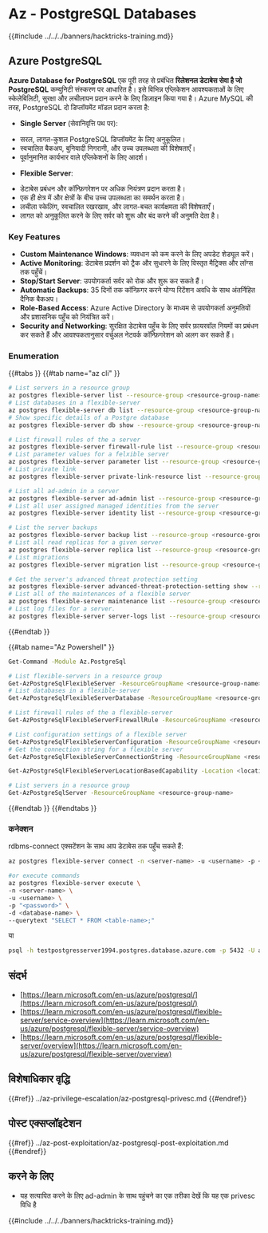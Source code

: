 # Az - PostgreSQL Databases

{{#include ../../../banners/hacktricks-training.md}}

## Azure PostgreSQL
**Azure Database for PostgreSQL** एक पूरी तरह से प्रबंधित **रिलेशनल डेटाबेस सेवा है जो PostgreSQL** कम्युनिटी संस्करण पर आधारित है। इसे विभिन्न एप्लिकेशन आवश्यकताओं के लिए स्केलेबिलिटी, सुरक्षा और लचीलापन प्रदान करने के लिए डिज़ाइन किया गया है। Azure MySQL की तरह, PostgreSQL दो डिप्लॉयमेंट मॉडल प्रदान करता है:

* **Single Server** (सेवानिवृत्ति पथ पर):
- सरल, लागत-कुशल PostgreSQL डिप्लॉयमेंट के लिए अनुकूलित।
- स्वचालित बैकअप, बुनियादी निगरानी, और उच्च उपलब्धता की विशेषताएँ।
- पूर्वानुमानित कार्यभार वाले एप्लिकेशनों के लिए आदर्श।
* **Flexible Server**:
- डेटाबेस प्रबंधन और कॉन्फ़िगरेशन पर अधिक नियंत्रण प्रदान करता है।
- एक ही क्षेत्र में और क्षेत्रों के बीच उच्च उपलब्धता का समर्थन करता है।
- लचीला स्केलिंग, स्वचालित रखरखाव, और लागत-बचत कार्यक्षमता की विशेषताएँ।
- लागत को अनुकूलित करने के लिए सर्वर को शुरू और बंद करने की अनुमति देता है।

### Key Features

* **Custom Maintenance Windows**: व्यवधान को कम करने के लिए अपडेट शेड्यूल करें।
* **Active Monitoring**: डेटाबेस प्रदर्शन को ट्रैक और सुधारने के लिए विस्तृत मैट्रिक्स और लॉग्स तक पहुँचें।
* **Stop/Start Server**: उपयोगकर्ता सर्वर को रोक और शुरू कर सकते हैं।
* **Automatic Backups**: 35 दिनों तक कॉन्फ़िगर करने योग्य रिटेंशन अवधि के साथ अंतर्निहित दैनिक बैकअप।
* **Role-Based Access**: Azure Active Directory के माध्यम से उपयोगकर्ता अनुमतियों और प्रशासनिक पहुँच को नियंत्रित करें।
* **Security and Networking**: सुरक्षित डेटाबेस पहुँच के लिए सर्वर फ़ायरवॉल नियमों का प्रबंधन कर सकते हैं और आवश्यकतानुसार वर्चुअल नेटवर्क कॉन्फ़िगरेशन को अलग कर सकते हैं।

### Enumeration

{{#tabs }}
{{#tab name="az cli" }}
```bash
# List servers in a resource group
az postgres flexible-server list --resource-group <resource-group-name>
# List databases in a flexible-server
az postgres flexible-server db list --resource-group <resource-group-name> --server-name <server_name>
# Show specific details of a Postgre database
az postgres flexible-server db show --resource-group <resource-group-name> --server-name <server_name> --database-name <database_name>

# List firewall rules of the a server
az postgres flexible-server firewall-rule list --resource-group <resource-group-name> --name <server_name>
# List parameter values for a felxible server
az postgres flexible-server parameter list --resource-group <resource-group-name> --server-name <server_name>
# List private link
az postgres flexible-server private-link-resource list --resource-group <resource-group-name> --server-name <server_name>

# List all ad-admin in a server
az postgres flexible-server ad-admin list --resource-group <resource-group-name> --server-name <server_name>
# List all user assigned managed identities from the server
az postgres flexible-server identity list --resource-group <resource-group-name> --server-name <server_name>

# List the server backups
az postgres flexible-server backup list --resource-group <resource-group-name> --name <server_name>
# List all read replicas for a given server
az postgres flexible-server replica list --resource-group <resource-group-name> --name <server_name>
# List migrations
az postgres flexible-server migration list --resource-group <resource-group-name> --name <server_name>

# Get the server's advanced threat protection setting
az postgres flexible-server advanced-threat-protection-setting show --resource-group <resource-group-name> --name <server_name>
# List all of the maintenances of a flexible server
az postgres flexible-server maintenance list --resource-group <resource-group-name> --server-name <server_name>
# List log files for a server.
az postgres flexible-server server-logs list --resource-group <resource-group-name> --server-name <server_name>

```
{{#endtab }}

{{#tab name="Az Powershell" }}
```bash
Get-Command -Module Az.PostgreSql

# List flexible-servers in a resource group
Get-AzPostgreSqlFlexibleServer -ResourceGroupName <resource-group-name>
# List databases in a flexible-server
Get-AzPostgreSqlFlexibleServerDatabase -ResourceGroupName <resource-group-name> -ServerName <server_name>

# List firewall rules of the a flexible-server
Get-AzPostgreSqlFlexibleServerFirewallRule -ResourceGroupName <resource-group-name> -ServerName <server_name>

# List configuration settings of a flexible server
Get-AzPostgreSqlFlexibleServerConfiguration -ResourceGroupName <resource-group-name> -ServerName <server_name>
# Get the connection string for a flexible server
Get-AzPostgreSqlFlexibleServerConnectionString -ResourceGroupName <resource-group-name> -ServerName <server_name> -Client <client>

Get-AzPostgreSqlFlexibleServerLocationBasedCapability -Location <location>

# List servers in a resource group
Get-AzPostgreSqlServer -ResourceGroupName <resource-group-name>

```
{{#endtab }}
{{#endtabs }}

### कनेक्शन

rdbms-connect एक्सटेंशन के साथ आप डेटाबेस तक पहुँच सकते हैं:
```bash
az postgres flexible-server connect -n <server-name> -u <username> -p <password> --interactive

#or execute commands
az postgres flexible-server execute \
-n <server-name> \
-u <username> \
-p "<password>" \
-d <database-name> \
--querytext "SELECT * FROM <table-name>;"

```
या
```bash
psql -h testpostgresserver1994.postgres.database.azure.com -p 5432 -U adminuser <database-name>
```
## संदर्भ

- [https://learn.microsoft.com/en-us/azure/postgresql/](https://learn.microsoft.com/en-us/azure/postgresql/)
- [https://learn.microsoft.com/en-us/azure/postgresql/flexible-server/service-overview](https://learn.microsoft.com/en-us/azure/postgresql/flexible-server/service-overview)
- [https://learn.microsoft.com/en-us/azure/postgresql/flexible-server/overview](https://learn.microsoft.com/en-us/azure/postgresql/flexible-server/overview)

## विशेषाधिकार वृद्धि

{{#ref}}
../az-privilege-escalation/az-postgresql-privesc.md
{{#endref}}

## पोस्ट एक्सप्लॉइटेशन

{{#ref}}
../az-post-exploitation/az-postgresql-post-exploitation.md
{{#endref}}

## करने के लिए

* यह सत्यापित करने के लिए ad-admin के साथ पहुंचने का एक तरीका देखें कि यह एक privesc विधि है


{{#include ../../../banners/hacktricks-training.md}}
